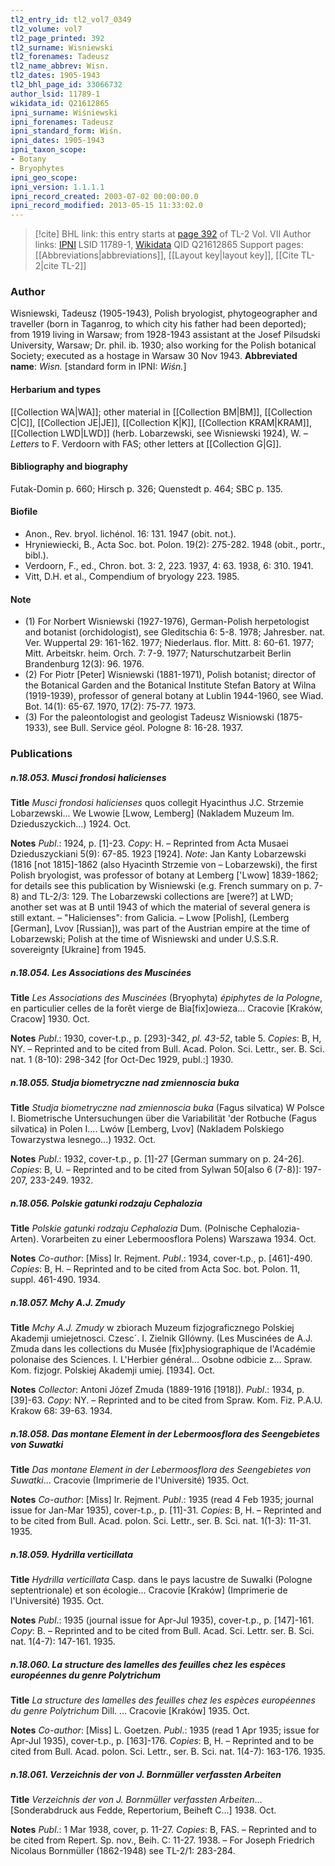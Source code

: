 ```yaml
---
tl2_entry_id: tl2_vol7_0349
tl2_volume: vol7
tl2_page_printed: 392
tl2_surname: Wisniewski
tl2_forenames: Tadeusz
tl2_name_abbrev: Wisn.
tl2_dates: 1905-1943
tl2_bhl_page_id: 33066732
author_lsid: 11789-1
wikidata_id: Q21612865
ipni_surname: Wiśniewski
ipni_forenames: Tadeusz
ipni_standard_form: Wiśn.
ipni_dates: 1905-1943
ipni_taxon_scope: 
- Botany
- Bryophytes
ipni_geo_scope: 
ipni_version: 1.1.1.1
ipni_record_created: 2003-07-02 00:00:00.0
ipni_record_modified: 2013-05-15 11:33:02.0
---
```


> [!cite] BHL link: this entry starts at [page 392](https://www.biodiversitylibrary.org/page/33066732) of TL-2 Vol. VII
> Author links: [IPNI](https://www.ipni.org/a/11789-1) LSID 11789-1, [Wikidata](https://www.wikidata.org/wiki/Q21612865) QID Q21612865
> Support pages: [[Abbreviations|abbreviations]], [[Layout key|layout key]], [[Cite TL-2|cite TL-2]]

### Author

Wisniewski, Tadeusz (1905-1943), Polish bryologist, phytogeographer and traveller (born in Taganrog, to which city his father had been deported); from 1919 living in Warsaw; from 1928-1943 assistant at the Josef Pilsudski University, Warsaw; Dr. phil. ib. 1930; also working for the Polish botanical Society; executed as a hostage in Warsaw 30 Nov 1943. 
**Abbreviated name**: *Wisn.* \[standard form in IPNI: *Wiśn.*\]

#### Herbarium and types

[[Collection WA|WA]]; other material in [[Collection BM|BM]], [[Collection C|C]], [[Collection JE|JE]], [[Collection K|K]], [[Collection KRAM|KRAM]], [[Collection LWD|LWD]] (herb. Lobarzewski, see Wisniewski 1924), W. – *Letters* to F. Verdoorn with FAS; other letters at [[Collection G|G]].

#### Bibliography and biography

Futak-Domin p. 660; Hirsch p. 326; Quenstedt p. 464; SBC p. 135.

#### Biofile

- Anon., Rev. bryol. lichénol. 16: 131. 1947 (obit. not.).
- Hryniewiecki, B., Acta Soc. bot. Polon. 19(2): 275-282. 1948 (obit., portr., bibl.).
- Verdoorn, F., ed., Chron. bot. 3: 2, 223. 1937, 4: 63. 1938, 6: 310. 1941.
- Vitt, D.H. et al., Compendium of bryology 223. 1985.

#### Note

- (1) For Norbert Wisniewski (1927-1976), German-Polish herpetologist and botanist (orchidologist), see Gleditschia 6: 5-8. 1978; Jahresber. nat. Ver. Wuppertal 29: 161-162. 1977; Niederlaus. flor. Mitt. 8: 60-61. 1977; Mitt. Arbeitskr. heim. Orch. 7: 7-9. 1977; Naturschutzarbeit Berlin Brandenburg 12(3): 96. 1976.
- (2) For Piotr \[Peter\] Wisniewski (1881-1971), Polish botanist; director of the Botanical Garden and the Botanical Institute Stefan Batory at Wilna (1919-1939), professor of general botany at Lublin 1944-1960, see Wiad. Bot. 14(1): 65-67. 1970, 17(2): 75-77. 1973.
- (3) For the paleontologist and geologist Tadeusz Wisniowski (1875-1933), see Bull. Service géol. Pologne 8: 16-28. 1937.

### Publications

##### n.18.053. Musci frondosi halicienses

**Title**
*Musci frondosi halicienses* quos collegit Hyacinthus J.C. Strzemie Lobarzewski... We Lwowie \[Lwow, Lemberg\] (Nakladem Muzeum Im. Dzieduszyckich...) 1924. Oct.

**Notes**
*Publ*.: 1924, p. \[1\]-23. *Copy*: H. – Reprinted from Acta Musaei Dzieduszyckiani 5(9): 67-85. 1923 \[1924\].
*Note*: Jan Kanty Lobarzewski (1816 \[not 1815\]-1862 (also Hyacinth Strzemie von – Lobarzewski), the first Polish bryologist, was professor of botany at Lemberg \['Lwow\] 1839-1862; for details see this publication by Wisniewski (e.g. French summary on p. 7-8) and TL-2/3: 129. The Lobarzewski collections are \[were?\] at LWD; another set was at B until 1943 of which the material of several genera is still extant. – "Halicienses": from Galicia. – Lwow \[Polish\], (Lemberg \[German\], Lvov \[Russian\]), was part of the Austrian empire at the time of Lobarzewski; Polish at the time of Wisniewski and under U.S.S.R. sovereignty \[Ukraine\] from 1945.

##### n.18.054. Les Associations des Muscinées

**Title**
*Les Associations des Muscinées* (Bryophyta) *épiphytes de la Pologne*, en particulier celles de la forêt vierge de Bia\[fix\]owieza... Cracovie \[Kraków, Cracow\] 1930. Oct.

**Notes**
*Publ*.: 1930, cover-t.p., p. \[293\]-342, *pl. 43-52*, table 5. *Copies*: B, H, NY. – Reprinted and to be cited from Bull. Acad. Polon. Sci. Lettr., ser. B. Sci. nat. 1 (8-10): 298-342 \[for Oct-Dec 1929, publ.:\] 1930.

##### n.18.055. Studja biometryczne nad zmiennoscia buka

**Title**
*Studja biometryczne nad zmiennoscia buka* (Fagus silvatica) W Polsce I. Biometrische Untersuchungen über die Variabilität 'der Rotbuche (Fagus silvatica) in Polen I.... Lwów \[Lemberg, Lvov\] (NakIadem Polskiego Towarzystwa lesnego...) 1932. Oct.

**Notes**
*Publ*.: 1932, cover-t.p., p. \[1\]-27 \[German summary on p. 24-26\]. *Copies*: B, U. – Reprinted and to be cited from Sylwan 50\[also 6 (7-8)\]: 197-207, 233-249. 1932.

##### n.18.056. Polskie gatunki rodzaju Cephalozia

**Title**
*Polskie gatunki rodzaju Cephalozia* Dum. (Polnische Cephalozia-Arten). Vorarbeiten zu einer Lebermoosflora Polens) Warszawa 1934. Oct.

**Notes**
*Co-author*: \[Miss\] Ir. Rejment.
*Publ*.: 1934, cover-t.p., p. \[461\]-490. *Copies*: B, H. – Reprinted and to be cited from Acta Soc. bot. Polon. 11, suppl. 461-490. 1934.

##### n.18.057. Mchy A.J. Zmudy

**Title**
*Mchy A.J. Zmudy* w zbiorach Muzeum fizjograficznego Polskiej Akademji umiejetnosci. Czesc´. I. Zielnik GIlówny. (Les Muscinées de A.J. Zmuda dans les collections du Musée \[fix\]physiographique de l'Académie polonaise des Sciences. I. L'Herbier général... Osobne odbicie z... Spraw. Kom. fizjogr. Polskiej Akademji umiej. \[1934\]. Oct.

**Notes**
*Collector*: Antoni Józef Zmuda (1889-1916 \[1918\]).
*Publ*.: 1934, p. \[39\]-63. *Copy*: NY. – Reprinted and to be cited from Spraw. Kom. Fiz. P.A.U. Krakow 68: 39-63. 1934.

##### n.18.058. Das montane Element in der Lebermoosflora des Seengebietes von Suwatki

**Title**
*Das montane Element in der Lebermoosflora des Seengebietes von Suwatki*... Cracovie (Imprimerie de l'Université) 1935. Oct.

**Notes**
*Co-author*: \[Miss\] Ir. Rejment.
*Publ*.: 1935 (read 4 Feb 1935; journal issue for Jan-Mar 1935), cover-t.p., p. \[11\]-31.
*Copies*: B, H. – Reprinted and to be cited from Bull. Acad. polon. Sci. Lettr., ser. B. Sci. nat. 1(1-3): 11-31. 1935.

##### n.18.059. Hydrilla verticillata

**Title**
*Hydrilla verticillata* Casp. dans le pays lacustre de Suwalki (Pologne septentrionale) et son écologie... Cracovie \[Kraków\] (Imprimerie de l'Université) 1935. Oct.

**Notes**
*Publ*.: 1935 (journal issue for Apr-Jul 1935), cover-t.p., p. \[147\]-161. *Copy*: B. – Reprinted and to be cited from Bull. Acad. Sci. Lettr. ser. B. Sci. nat. 1(4-7): 147-161. 1935.

##### n.18.060. La structure des lamelles des feuilles chez les espèces européennes du genre Polytrichum

**Title**
*La structure des lamelles des feuilles chez les espèces européennes du genre Polytrichum* Dill. ... Cracovie \[Kraków\] 1935. Oct.

**Notes**
*Co-author*: \[Miss\] L. Goetzen.
*Publ*.: 1935 (read 1 Apr 1935; issue for Apr-Jul 1935), cover-t.p., p. \[163\]-176. *Copies*: B, H. – Reprinted and to be cited from Bull. Acad. polon. Sci. Lettr., ser. B. Sci. nat. 1(4-7): 163-176. 1935.

##### n.18.061. Verzeichnis der von J. Bornmüller verfassten Arbeiten

**Title**
*Verzeichnis der von J. Bornmüller verfassten Arbeiten*... \[Sonderabdruck aus Fedde, Repertorium, Beiheft C...\] 1938. Oct.

**Notes**
*Publ*.: 1 Mar 1938, cover, p. 11-27. *Copies*: B, FAS. – Reprinted and to be cited from Repert. Sp. nov., Beih. C: 11-27. 1938. – For Joseph Friedrich Nicolaus Bornmüller (1862-1948) see TL-2/1: 283-284.

